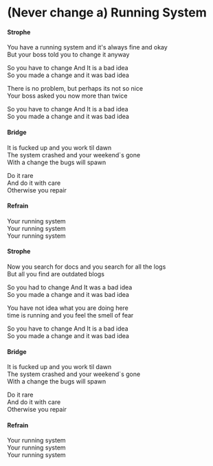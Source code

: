 # (Never change a) Running System

#### Strophe

You have a running system and it's always fine and okay  
But your boss told you to change it anyway

So you have to change And It is a bad idea  
So you made a change and it was bad idea

There is no problem, but perhaps its not so nice  
Your boss asked you now more than twice

So you have to change And It is a bad idea  
So you made a change and it was bad idea

#### Bridge

It is fucked up and you work til dawn  
The system crashed and your weekend`s gone  
With a change the bugs will spawn

Do it rare  
And do it with care  
Otherwise you repair

#### Refrain

Your running system  
Your running system  
Your running system  

#### Strophe

Now you search for docs and you search for all the logs  
But all you find are outdated blogs

So you had to change And It was a bad idea  
So you made a change and it was bad idea

You have not idea what you are doing here  
time is running and you feel the smell of fear

So you have to change And It is a bad idea  
So you made a change and it was bad idea  

#### Bridge

It is fucked up and you work til dawn  
The system crashed and your weekend`s gone  
With a change the bugs will spawn

Do it rare  
And do it with care  
Otherwise you repair

#### Refrain

Your running system  
Your running system  
Your running system  

